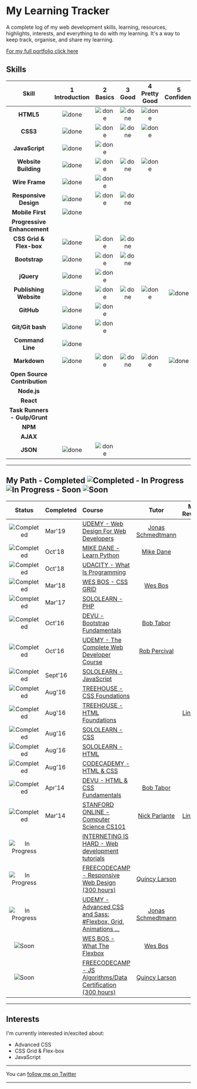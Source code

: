 
# My Learning Tracker 

A complete log of my web development skills, learning, resources, highlights, interests, and everything to do with my learning. It's a way to keep track, organise, and share my learning.

[For my full portfolio click here](https://iamnigelfrancis.com/projects.html) 

## Skills

[done]: https://user-images.githubusercontent.com/10099150/48672227-1c8e2980-eb2b-11e8-89ee-07cfaac6399f.png "Done"

|               Skill              | 1<br>Introduction | 2<br>Basics   | 3<br>Good     | 4<br>Pretty Good | 5<br>Confident | 6<br>Awesome    |
|:--------------------------------:|:-----------------:|:-------------:|:-------------:|:----------------:|:--------------:|:---------------:|
|**HTML5**                         | ![done][done]     | ![done][done] | ![done][done] | ![done][done]    |                |                 |
|**CSS3**                          | ![done][done]     | ![done][done] | ![done][done] | ![done][done]    |                |                 |
|**JavaScript**                    | ![done][done]     | ![done][done] |               |                  |                |                 |
|**Website Building**              | ![done][done]     | ![done][done] | ![done][done] | ![done][done]    |                |                 |
|**Wire Frame**                    | ![done][done]     | ![done][done] |               |                  |                |                 |
|**Responsive Design**             | ![done][done]     | ![done][done] | ![done][done] |                  |                |                 |
|**Mobile First**                  | ![done][done]     |               |               |                  |                |                 |
|**Progressive Enhancement**       |                   |               |               |                  |                |                 |
|**CSS Grid & Flex-box**           | ![done][done]     | ![done][done] | ![done][done] |                  |                |                 |
|**Bootstrap**                     | ![done][done]     | ![done][done] | ![done][done] |                  |                |                 |
|**jQuery**                        | ![done][done]     | ![done][done] |               |                  |                |                 |
|**Publishing Website**            | ![done][done]     | ![done][done] | ![done][done] |  ![done][done]   | ![done][done]  |                 |
|**GitHub**                        | ![done][done]     | ![done][done] |               |                  |                |                 |
|**Git/Git bash**                  | ![done][done]     | ![done][done] |               |                  |                |                 |
|**Command Line**                  | ![done][done]     |               |               |                  |                |                 |
|**Markdown**                      | ![done][done]     | ![done][done] | ![done][done] | ![done][done]    | ![done][done]  |                 |
|**Open Source Contribution**      |                   |               |               |                  |                |                 |
|**Node.js**                       |                   |               |               |                  |                |                 |
|**React**                         |                   |               |               |                  |                |                 |
|**Task Runners - Gulp/Grunt**     |                   |               |               |                  |                |                 |
|**NPM**                           |                   |               |               |                  |                |                 |
|**AJAX**                          |                   |               |               |                  |                |                 |
|**JSON**                          | ![done][done]     | ![done][done] |               |                  |                |
----

## My Path - Completed ![Completed][Completed] - In Progress ![In Progress][In Progress] - Soon ![Soon][Soon]

[//]: # (Status images) 

[Completed]: https://user-images.githubusercontent.com/10099150/48672227-1c8e2980-eb2b-11e8-89ee-07cfaac6399f.png "Completed"
[In Progress]: https://user-images.githubusercontent.com/10099150/48672235-329bea00-eb2b-11e8-8af1-908930f14f0e.png "In Progress"
[Soon]: https://user-images.githubusercontent.com/10099150/48672298-1b113100-eb2c-11e8-8d25-b40b13d64637.png "Soon"

|            Status           |  Completed  | Course                                                          | Tutor                     | My Review      |
|:---------------------------:|:---------   |:----------------------------------------------------------------|:-------------------------:|:--------------:|
| ![Completed][Completed]     |  Mar'19     | [UDEMY - Web Design For Web Developers]                         | [Jonas Schmedtmann]       |                |
| ![Completed][Completed]     |  Oct'18     | [MIKE DANE - Learn Python]                                      | [Mike Dane]               |                |
| ![Completed][Completed]     |  Oct'18     | [UDACITY - What Is Programming]                                 |                           |                |
| ![Completed][Completed]     |  Mar'18     | [WES BOS - CSS GRID]                                            | [Wes Bos]                 |                |
| ![Completed][Completed]     |  Mar'17     | [SOLOLEARN - PHP]                                               |                           |                |
| ![Completed][Completed]     |  Oct'16     | [DEVU - Bootstrap Fundamentals]                                 | [Bob Tabor]               |                |
| ![Completed][Completed]     |  Oct'16     | [UDEMY - The Complete Web Developer Course ]                    | [Rob Percival]            |                |
| ![Completed][Completed]     |  Sept'16    | [SOLOLEARN - JavaScript]                                        |                           |                |
| ![Completed][Completed]     |  Aug'16     | [TREEHOUSE - CSS Foundations]                                   |                           |                |
| ![Completed][Completed]     |  Aug'16     | [TREEHOUSE - HTML Foundations]                                  |                           | [Link 02]      |
| ![Completed][Completed]     |  Aug'16     | [SOLOLEARN - CSS]                                               |                           |                |
| ![Completed][Completed]     |  Aug'16     | [SOLOLEARN - HTML]                                              |                           |                |
| ![Completed][Completed]     |  Aug'16     | [CODECADEMY - HTML & CSS]                                       |                           |                |
| ![Completed][Completed]     |  Apr'14     | [DEVU - HTML & CSS Fundamentals]                                | [Bob Tabor]               |                |
| ![Completed][Completed]     |  Mar'14     | [STANFORD ONLINE - Computer Science CS101]                      | [Nick Parlante]           | [Link 01]      |
| ![In Progress][In Progress] |             | [INTERNETING IS HARD - Web development tutorials]               |                           |                |
| ![In Progress][In Progress] |             | [FREECODECAMP - Responsive Web Design (300 hours)]              | [Quincy Larson]           |                |
| ![In Progress][In Progress] |             | [UDEMY - Advanced CSS and Sass: #Flexbox, Grid, Animations ...] | [Jonas Schmedtmann]       |                |
| ![Soon][Soon]               |             | [WES BOS - What The Flexbox]                                    | [Wes Bos]                 |                |
| ![Soon][Soon]               |             | [FREECODECAMP - JS Algorithms/Data Certification (300 hours)]   | [Quincy Larson]           |                |


[//]: # (Reference links to courses)
[UDEMY - Advanced CSS and Sass: #Flexbox, Grid, Animations ...]: https://www.udemy.com/advanced-css-and-sass/learn/v4/content
[UDEMY - Web Design For Web Developers]: https://www.udemy.com/web-design-secrets/
[MIKE DANE - Learn Python]: https://www.mikedane.com/programming-languages/python/
[UDACITY - What Is Programming]: https://classroom.udacity.com/courses/ud994
[WES BOS - CSS GRID]: https://cssgrid.io/
[SOLOLEARN - PHP]: https://www.sololearn.com/Course/PHP/
[DEVU - Bootstrap Fundamentals]: https://devu.com/courses/bootstrap-4-fundamentals
[UDEMY - The Complete Web Developer Course ]: https://www.udemy.com/the-complete-web-developer-course-2/
[SOLOLEARN - JavaScript]: https://www.sololearn.com/Course/JavaScript/
[TREEHOUSE - CSS Foundations]: https://www.wiley.com/en-gb/CSS3+Foundations-p-9781118356548                                
[TREEHOUSE - HTML Foundations]: https://www.wiley.com/en-gb/HTML5+Foundations-p-9781118356555                      
[SOLOLEARN - CSS]: https://www.sololearn.com/Course/CSS/
[SOLOLEARN - HTML]: https://www.sololearn.com/Course/HTML/
[CODECADEMY - HTML & CSS]: https://www.codecademy.com/users/IamNigelFrancis/achievements
[DEVU - HTML & CSS Fundamentals]: https://devu.com/courses/html5-and-css3-fundamentals
[STANFORD ONLINE - Computer Science CS101]: https://lagunita.stanford.edu/courses/Engineering/CS101/Summer2014/about

[INTERNETING IS HARD - Web development tutorials]: https://internetingishard.com
[FREECODECAMP - Responsive Web Design (300 hours)]: https://www.freecodecamp.org/iamnigelfrancis/
[UDEMY - Advanced CSS and Sass: #Flexbox, Grid, Animations ...]: https://www.udemy.com/advanced-css-and-sass/

[WES BOS - What The Flexbox]: https://flexbox.io 
[FREECODECAMP - JS Algorithms/Data Certification (300 hours)]: https://learn.freecodecamp.org/javascript-algorithms-and-data-structures/basic-javascript


[//]: # (Reference links to tutors)   

[Jonas Schmedtmann]: https://www.udemy.com/user/jonasschmedtmann/
[Mike Dane]: https://www.mikedane.com/about/
[Wes Bos]: https://wesbos.com/about/
[Nick Parlante]: https://cs.stanford.edu/people/nick/ 
[Bob Tabor]: https://twitter.com/bobtabor?lang=en
[Rob Percival]: https://www.udemy.com/user/robpercival/
[Quincy Larson]: https://twitter.com/ossia

[//]: # (Reference links to review)

[Link 01]: https://iamnigelfrancis.com/posts/stanford/index.html
[Link 02]: https://iamnigelfrancis.com/posts/francis-pizza-company/index.html


----

<!-- 
## Highlights

The most interesting of what I'm watching, reading, and doing:

[**Click here for playlists and tweets. Articles, talks, tutorials, and more**](https://syknapse.github.io/My-Learning-Tracker/)

And here is a chronological log of the highlights of my learning:

[**My Learning Log**](https://github.com/Syknapse/My-Learning-Tracker/blob/master/log.md)

----
-->
## Interests

I'm currently interested in/excited about:

+ Advanced CSS
+ CSS Grid & Flex-box
+ JavaScript

----

You can [follow me on Twitter](https://twitter.com/IamNigelFrancis "@IamNigelFrancis") 

----



